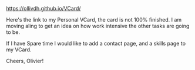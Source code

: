 https://ollivdh.github.io/VCard/

Here's the link to my Personal VCard, the card is not 100% finished. I am moving aling to get an idea on how work intensive the other tasks are going to be. 

If I have Spare time I would like to add a contact page, and a skills page to my VCard. 

Cheers, Olivier!

